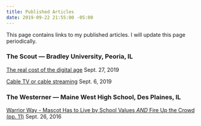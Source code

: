 ```yaml
---
title: Published Articles
date: 2019-09-22 21:55:00 -05:00
---
```


This page contains links to my published articles. I will update this page periodically.

### The Scout — Bradley University, Peoria, IL

[The real cost of the digital age](https://www.bradleyscout.com/voice/the-real-cost-of-the-digital-age/) Sept. 27, 2019

[Cable TV or cable streaming](https://www.bradleyscout.com/voice/cable-tv-or-cable-streaming/) Sept. 6, 2019

### The Westerner — Maine West High School, Des Plaines, IL

[Warrior Way - Mascot Has to Live by School Values *AND* Fire Up the Crowd (pp. 11)](https://www.yumpu.com/en/document/fullscreen/56915638/september-2016) Sept. 26, 2016
